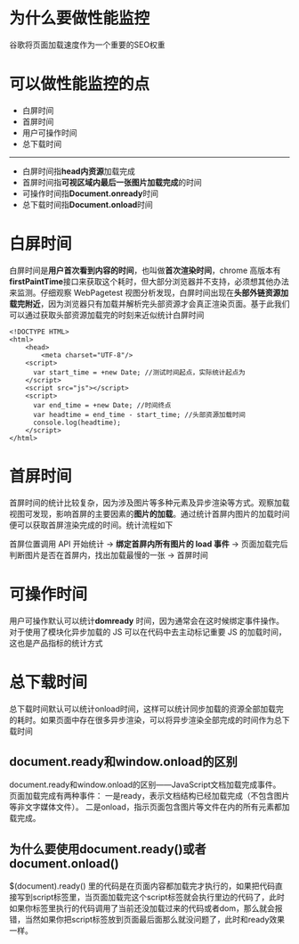 # 为什么要做性能监控
谷歌将页面加载速度作为一个重要的SEO权重

# 可以做性能监控的点
- 白屏时间
- 首屏时间
- 用户可操作时间
- 总下载时间
---------------------------------------- 
- 白屏时间指**head内资源**加载完成
- 首屏时间指**可视区域内最后一张图片加载完成**的时间
- 可操作时间指**Document.onready**时间
- 总下载时间指**Document.onload**时间
# 白屏时间
白屏时间是**用户首次看到内容的时间**，也叫做**首次渲染时间**，chrome 高版本有**firstPaintTime**接口来获取这个耗时，但大部分浏览器并不支持，必须想其他办法来监测。仔细观察 WebPagetest 视图分析发现，白屏时间出现在**头部外链资源加载完附近**，因为浏览器只有加载并解析完头部资源才会真正渲染页面。基于此我们可以通过获取头部资源加载完的时刻来近似统计白屏时间

```
<!DOCTYPE HTML>
<html>
    <head>
        <meta charset="UTF-8"/>
    <script>
      var start_time = +new Date; //测试时间起点，实际统计起点为 
    </script>
    <script src="js"></script>  
    <script>
      var end_time = +new Date; //时间终点
      var headtime = end_time - start_time; //头部资源加载时间    
      console.log(headtime);
    </script>
</html>
```
# 首屏时间
首屏时间的统计比较复杂，因为涉及图片等多种元素及异步渲染等方式。观察加载视图可发现，影响首屏的主要因素的**图片的加载**。通过统计首屏内图片的加载时间便可以获取首屏渲染完成的时间。统计流程如下

首屏位置调用 API 开始统计 -> 
**绑定首屏内所有图片的 load 事件** -> 页面加载完后判断图片是否在首屏内，找出加载最慢的一张 ->
首屏时间

# 可操作时间
用户可操作默认可以统计**domready**  时间，因为通常会在这时候绑定事件操作。对于使用了模块化异步加载的 JS 可以在代码中去主动标记重要 JS 的加载时间，这也是产品指标的统计方式

# 总下载时间
总下载时间默认可以统计onload时间，这样可以统计同步加载的资源全部加载完的耗时。如果页面中存在很多异步渲染，可以将异步渲染全部完成的时间作为总下载时间

## document.ready和window.onload的区别
document.ready和window.onload的区别——JavaScript文档加载完成事件。
页面加载完成有两种事件：
一是ready，表示文档结构已经加载完成（不包含图片等非文字媒体文件）。
二是onload，指示页面包含图片等文件在内的所有元素都加载完成。

## 为什么要使用document.ready()或者document.onload()
$(document).ready() 里的代码是在页面内容都加载完才执行的，如果把代码直接写到script标签里，当页面加载完这个script标签就会执行里边的代码了，此时如果你标签里执行的代码调用了当前还没加载过来的代码或者dom，那么就会报错，当然如果你把script标签放到页面最后面那么就没问题了，此时和ready效果一样。